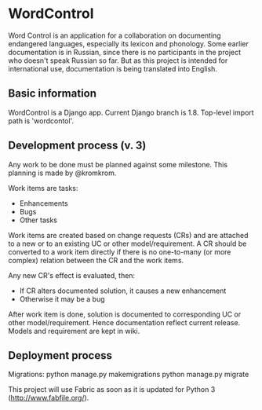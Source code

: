 WordControl
===========

Word Control is an application for a collaboration on documenting endangered languages, especially its lexicon and phonology.
Some earlier documentation is in Russian, since there is no participants in the project who doesn't speak Russian so far. But as this project is intended for international use, documentation is being translated into English.  

Basic information
-----------------
WordControl is a Django app. Current Django branch is 1.8.
Top-level import path is 'wordcontol'.

Development process (v. 3)
--------------------------
Any work to be done must be planned against some milestone. This planning is made by @kromkrom.

Work items are tasks:
* Enhancements
* Bugs
* Other tasks

Work items are created based on change requests (CRs) and are attached to a new or to an existing UC or other model/requirement.
A CR should be converted to a work item directly if there is no one-to-many (or more complex) relation between the CR and the work items.

Any new CR's effect is evaluated, then:
* If CR alters documented solution, it causes a new enhancement
* Otherwise it may be a bug

After work item is done, solution is documented to corresponding UC or other model/requirement.
Hence documentation reflect current release.
Models and requirement are kept in wiki.

Deployment process
------------------
Migrations:
python manage.py makemigrations
python manage.py migrate

This project will use Fabric as soon as it is updated for Python 3 (http://www.fabfile.org/).
